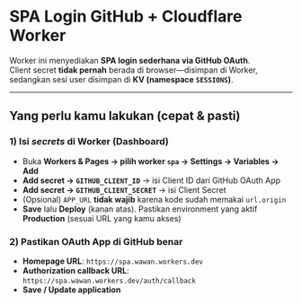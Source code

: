 # SPA Login GitHub + Cloudflare Worker

Worker ini menyediakan **SPA login sederhana via GitHub OAuth**.  
Client secret **tidak pernah** berada di browser—disimpan di Worker, sedangkan sesi user disimpan di **KV (namespace `SESSIONS`)**.

---

## Yang perlu kamu lakukan (cepat & pasti)

### 1) Isi _secrets_ di Worker (Dashboard)
- Buka **Workers & Pages → pilih worker `spa` → Settings → Variables → Add**
- **Add secret → `GITHUB_CLIENT_ID`** → isi Client ID dari GitHub OAuth App  
- **Add secret → `GITHUB_CLIENT_SECRET`** → isi Client Secret  
- (Opsional) `APP_URL` **tidak wajib** karena kode sudah memakai `url.origin`
- **Save** lalu **Deploy** (kanan atas). Pastikan environment yang aktif **Production** (sesuai URL yang kamu akses)

### 2) Pastikan OAuth App di GitHub benar
- **Homepage URL**: `https://spa.wawan.workers.dev`  
- **Authorization callback URL**: `https://spa.wawan.workers.dev/auth/callback`  
- **Save / Update application**



